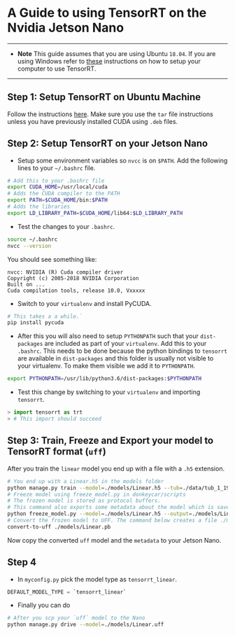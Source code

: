 # A Guide to using TensorRT on the Nvidia Jetson Nano

----

* **Note** This guide assumes that you are using Ubuntu `18.04`. If you are using Windows refer to [these](https://docs.nvidia.com/deeplearning/sdk/tensorrt-install-guide/index.html) instructions on how to setup your computer to use TensorRT.

----

## Step 1: Setup TensorRT on Ubuntu Machine

Follow the instructions [here](https://docs.nvidia.com/deeplearning/sdk/tensorrt-install-guide/index.html#installing-tar). Make sure you use the `tar` file instructions unless you have previously installed CUDA using `.deb` files.

## Step 2: Setup TensorRT on your Jetson Nano

* Setup some environment variables so `nvcc` is on `$PATH`. Add the following lines to your `~/.bashrc` file.

```bash
# Add this to your .bashrc file
export CUDA_HOME=/usr/local/cuda
# Adds the CUDA compiler to the PATH
export PATH=$CUDA_HOME/bin:$PATH
# Adds the libraries
export LD_LIBRARY_PATH=$CUDA_HOME/lib64:$LD_LIBRARY_PATH
```

* Test the changes to your `.bashrc`.

```bash
source ~/.bashrc
nvcc --version
```

You should see something like:

```text
nvcc: NVIDIA (R) Cuda compiler driver
Copyright (c) 2005-2018 NVIDIA Corporation
Built on ...
Cuda compilation tools, release 10.0, Vxxxxx
```

* Switch to your `virtualenv` and install PyCUDA.

```bash
# This takes a a while.`
pip install pycuda
```

* After this you will also need to setup `PYTHONPATH` such that your `dist-packages` are included as part of your `virtualenv`. Add this to your `.bashrc`. This needs to be done because the python bindings to `tensorrt` are available in `dist-packages` and this folder is usually not visible to your virtualenv. To make them visible we add it to `PYTHONPATH`.

```bash
export PYTHONPATH=/usr/lib/python3.6/dist-packages:$PYTHONPATH
```

* Test this change by switching to your `virtualenv` and importing `tensorrt`.

```python
> import tensorrt as trt
> # This import should succeed
```

## Step 3: Train, Freeze and Export your model to TensorRT format (`uff`)

After you train the `linear` model you end up with a file with a `.h5` extension.

```bash
# You end up with a Linear.h5 in the models folder
python manage.py train --model=./models/Linear.h5 --tub=./data/tub_1_19-06-29,...
# Freeze model using freeze_model.py in donkeycar/scripts
# The frozen model is stored as protocol buffers.
# This command also exports some metadata about the model which is saved in ./models/Linear.metadata
python freeze_model.py --model=./models/Linear.h5 --output=./models/Linear.pb
# Convert the frozen model to UFF. The command below creates a file ./models/Linear.uff
convert-to-uff ./models/Linear.pb
```

Now copy the converted `uff` model and the `metadata` to your Jetson Nano.

## Step 4

* In `myconfig.py` pick the model type as `tensorrt_linear`.

```python
DEFAULT_MODEL_TYPE = `tensorrt_linear`
```

* Finally you can do

```bash
# After you scp your `uff` model to the Nano
python manage.py drive --model=./models/Linear.uff
```
